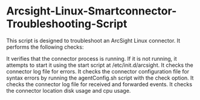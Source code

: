 # Arcsight-Linux-Smartconnector-Troubleshooting-Script

This script is designed to troubleshoot an ArcSight Linux connector. It performs the following checks:

It verifies that the connector process is running. If it is not running, it attempts to start it using the start script at /etc/init.d/arcsight.
It checks the connector log file for errors.
It checks the connector configuration file for syntax errors by running the agentConfig.sh script with the check option.
It checks the connector log file for received and forwarded events.
It checks the connector location disk usage and cpu usage.
